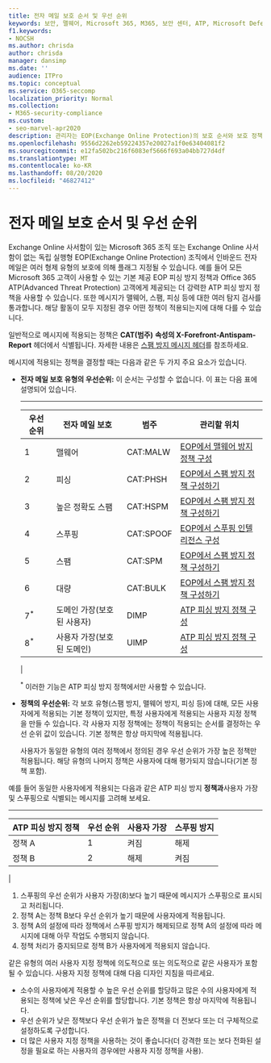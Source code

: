 ```yaml
---
title: 전자 메일 보호 순서 및 우선 순위
keywords: 보안, 맬웨어, Microsoft 365, M365, 보안 센터, ATP, Microsoft Defender ATP, Office 365 ATP, Azure ATP
f1.keywords:
- NOCSH
ms.author: chrisda
author: chrisda
manager: dansimp
ms.date: ''
audience: ITPro
ms.topic: conceptual
ms.service: O365-seccomp
localization_priority: Normal
ms.collection:
- M365-security-compliance
ms.custom:
- seo-marvel-apr2020
description: 관리자는 EOP(Exchange Online Protection)의 보호 순서와 보호 정책에서 의지 여부 값이 적용되는 정책을 결정하는 방법에 대해 학습할 수 있습니다.
ms.openlocfilehash: 9556d2262eb59224357e20027a1f0e63404081f2
ms.sourcegitcommit: e12fa502bc216f6083ef5666f693a04bb727d4df
ms.translationtype: MT
ms.contentlocale: ko-KR
ms.lasthandoff: 08/20/2020
ms.locfileid: "46827412"
---
```

# <a name="order-and-precedence-of-email-protection"></a>전자 메일 보호 순서 및 우선 순위

Exchange Online 사서함이 있는 Microsoft 365 조직 또는 Exchange Online 사서함이 없는 독립 실행형 EOP(Exchange Online Protection) 조직에서 인바운드 전자 메일은 여러 형제 유형의 보호에 의해 플래그 지정될 수 있습니다. 예를 들어 모든 Microsoft 365 고객이 사용할 수 있는 기본 제공 EOP 피싱 방지 정책과 Office 365 ATP(Advanced Threat Protection) 고객에게 제공되는 더 강력한 ATP 피싱 방지 정책을 사용할 수 있습니다. 또한 메시지가 맬웨어, 스팸, 피싱 등에 대한 여러 탐지 검사를 통과합니다. 해당 활동이 모두 지정된 경우 어떤 정책이 적용되는지에 대해 다를 수 있습니다.

일반적으로 메시지에 적용되는 정책은 **CAT(범주)** **속성의 X-Forefront-Antispam-Report** 헤더에서 식별됩니다. 자세한 내용은 [스팸 방지 메시지 헤더](anti-spam-message-headers.md)를 참조하세요.

메시지에 적용되는 정책을 결정할 때는 다음과 같은 두 가지 주요 요소가 있습니다.

- **전자 메일 보호 유형의 우선순위:** 이 순서는 구성할 수 없습니다. 이 표는 다음 표에 설명되어 있습니다.

  ****

  |우선 순위|전자 메일 보호|범주|관리할 위치|
  |---|---|---|---|
  |1|맬웨어|CAT:MALW|[EOP에서 맬웨어 방지 정책 구성](configure-anti-malware-policies.md)|
  |2|피싱|CAT:PHSH|[EOP에서 스팸 방지 정책 구성하기](configure-your-spam-filter-policies.md)|
  |3|높은 정확도 스팸|CAT:HSPM|[EOP에서 스팸 방지 정책 구성하기](configure-your-spam-filter-policies.md)|
  |4 |스푸핑|CAT:SPOOF|[EOP에서 스푸핑 인텔리전스 구성](learn-about-spoof-intelligence.md)|
  |5 |스팸|CAT:SPM|[EOP에서 스팸 방지 정책 구성하기](configure-your-spam-filter-policies.md)|
  |6 |대량|CAT:BULK|[EOP에서 스팸 방지 정책 구성하기](configure-your-spam-filter-policies.md)|
  |7<sup>\*</sup>|도메인 가장(보호된 사용자)|DIMP|[ATP 피싱 방지 정책 구성](configure-atp-anti-phishing-policies.md)|
  |8<sup>\*</sup>|사용자 가장(보호된 도메인)|UIMP|[ATP 피싱 방지 정책 구성](configure-atp-anti-phishing-policies.md)|
  |

  <sup>\*</sup> 이러한 기능은 ATP 피싱 방지 정책에서만 사용할 수 있습니다.

- **정책의 우선순위:** 각 보호 유형(스팸 방지, 맬웨어 방지, 피싱 등)에 대해, 모든 사용자에게 적용되는 기본 정책이 있지만, 특정 사용자에게 적용되는 사용자 지정 정책을 만들 수 있습니다. 각 사용자 지정 정책에는 정책이 적용되는 순서를 결정하는 우선 순위 값이 있습니다. 기본 정책은 항상 마지막에 적용됩니다.

  사용자가 동일한 유형의 여러 정책에서 정의된 경우 우선 순위가 가장 높은 정책만 적용됩니다. 해당 유형의 나머지 정책은 사용자에 대해 평가되지 않습니다(기본 정책 포함).

예를 들어 동일한 사용자에게 적용되는 다음과 같은 ATP 피싱 방지 **정책과**사용자 가장 및 스푸핑으로 식별되는 메시지를 고려해 보세요.

  ****

  |ATP 피싱 방지 정책|우선 순위|사용자 가장|스푸핑 방지|
  |---|---|---|---|
  |정책 A|1|켜짐|해제|
  |정책 B|2|해제|켜짐|
  |

1. 스푸핑의 우선 순위가 사용자 가장(8)보다 높기 때문에 메시지가 스푸핑으로 표시되고 처리됩니다.
2. 정책 A는 정책 B보다 우선 순위가 높기 때문에 사용자에게 적용됩니다.
3. 정책 A의 설정에 따라 정책에서 스푸핑 방지가 해제되므로 정책 A의 설정에 따라 메시지에 대해 아무 작업도 수행되지 않습니다.
4. 정책 처리가 중지되므로 정책 B가 사용자에게 적용되지 않습니다.

같은 유형의 여러 사용자 지정 정책에 의도적으로 또는 의도적으로 같은 사용자가 포함될 수 있습니다. 사용자 지정 정책에 대해 다음 디자인 지침을 따르세요.

- 소수의 사용자에게 적용할 수 높은 우선 순위를 할당하고 많은 수의 사용자에게 적용되는 정책에 낮은 우선 순위를 할당합니다. 기본 정책은 항상 마지막에 적용됩니다.
- 우선 순위가 낮은 정책보다 우선 순위가 높은 정책을 더 전보다 또는 더 구체적으로 설정하도록 구성합니다.
- 더 많은 사용자 지정 정책을 사용하는 것이 좋습니다(더 강격한 또는 보다 전화된 설정을 필요로 하는 사용자의 경우에만 사용자 지정 정책을 사용).
